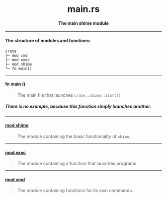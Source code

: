 <div align="center">
    <h1>main.rs</h1>
    <h4>The main shime module</h4>
</div>

---

#### The structure of modules and functions:

```
crate
├─ mod cmd
├─ mod exec
├─ mod shime
└─ fn main()
```

---

#### fn main ()

> The main file that launches `crate::shime::start()`

##### There is no example, because this function simply launches another.

---

#### [mod shime](https://github.com/h1kkar/shime-doc/blob/main/src/main/shime.md)

> The module containing the basic functionality of `shime`.

---

#### [mod exec](https://github.com/h1kkar/shime-doc/blob/main/src/main/exec.md)

> The module containing a function that launches programs.

---

#### [mod cmd](https://github.com/h1kkar/shime-doc/blob/main/src/main/cmd.md)

> The module containing functions for its own commands.
